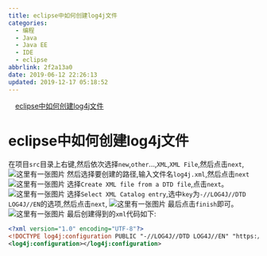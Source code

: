 ```yaml
---
title: eclipse中如何创建log4j文件
categories:
  - 编程
  - Java
  - Java EE
  - IDE
  - eclipse
abbrlink: 2f2a13a0
date: 2019-06-12 22:26:13
updated: 2019-12-17 05:18:52
---
```

<div id='my_toc'><a href="/blog/2f2a13a0/#eclipse中如何创建log4j文件" class="header_1">eclipse中如何创建log4j文件</a>&nbsp;<br></div>
<style>.header_1{margin-left: 1em;}.header_2{margin-left: 2em;}.header_3{margin-left: 3em;}.header_4{margin-left: 4em;}.header_5{margin-left: 5em;}.header_6{margin-left: 6em;}</style>
<!--more-->
<script>if (navigator.platform.search('arm')==-1){document.getElementById('my_toc').style.display = 'none';}var e,p = document.getElementsByTagName('p');while (p.length>0) {e = p[0];e.parentElement.removeChild(e);}</script>

<!--end-->
# eclipse中如何创建log4j文件 #
在项目`src`目录上右键,然后依次选择`new`,`other`...,`XML`,`XML File`,然后点击`next`,
![这里有一张图片](https://image-1257720033.cos.ap-shanghai.myqcloud.com/blog/JavaEE/IDE/Eclipse/log4j/newLog4jXmlFile/1.png)
然后选择要创建的路径,输入文件名`log4j.xml`,然后点击`next`
![这里有一张图片](https://image-1257720033.cos.ap-shanghai.myqcloud.com/blog/JavaEE/IDE/Eclipse/log4j/newLog4jXmlFile/2.png)
选择`Create XML file from a DTD file`,点击`next`。
![这里有一张图片](https://image-1257720033.cos.ap-shanghai.myqcloud.com/blog/JavaEE/IDE/Eclipse/log4j/newLog4jXmlFile/3.png)
选择`Select XML Catalog entry`,选中`key`为`-//LOG4J//DTD LOG4J//EN`的选项,然后点击`next`,
![这里有一张图片](https://image-1257720033.cos.ap-shanghai.myqcloud.com/blog/JavaEE/IDE/Eclipse/log4j/newLog4jXmlFile/4.png)
最后点击`finish`即可。
![这里有一张图片](https://image-1257720033.cos.ap-shanghai.myqcloud.com/blog/JavaEE/IDE/Eclipse/log4j/newLog4jXmlFile/5.png)
最后创建得到的`xml`代码如下:
```xml
<?xml version="1.0" encoding="UTF-8"?>
<!DOCTYPE log4j:configuration PUBLIC "-//LOG4J//DTD LOG4J//EN" "https://logging.apache.org/log4j/1.2/apidocs/org/apache/log4j/xml/doc-files/log4j.dtd" >
<log4j:configuration></log4j:configuration>
```
